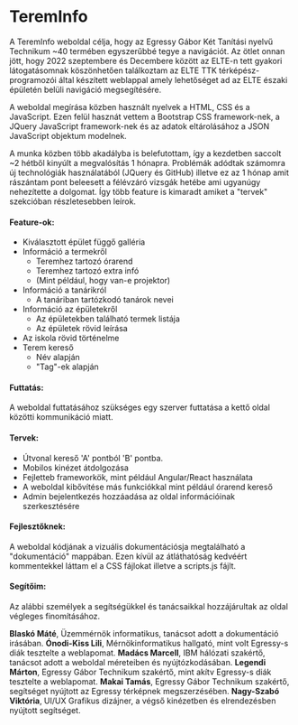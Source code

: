 # TeremInfo

A TeremInfo weboldal célja, hogy az Egressy Gábor Két Tanítási nyelvű Technikum ~40 termében egyszerűbbé tegye a navigációt. 
Az ötlet onnan jött, hogy 2022 szeptembere és Decembere között az ELTE-n tett gyakori látogatásomnak köszönhetően találkoztam az ELTE TTK térképész-programozói által készített weblappal amely lehetőséget ad az ELTE északi épületén belüli navigáció megsegítésére. 

A weboldal megírása közben használt nyelvek a HTML, CSS és a JavaScript. Ezen felül hasznát vettem a Bootstrap CSS framework-nek, a JQuery JavaScript framework-nek és az adatok eltárolásához a JSON JavaScript objektum modelnek.

A munka közben több akadályba is belefutottam, így a kezdetben saccolt ~2 hétből kinyúlt a megvalósítás 1 hónapra. Problémák adódtak számomra új technológiák használatából (JQuery és GitHub) illetve ez az 1 hónap amit rászántam pont beleesett a félévzáró vizsgák hetébe ami ugyanúgy nehezítette a dolgomat.
Így több feature is kimaradt amiket a "tervek" szekcióban részletesebben leírok.


#### Feature-ok:
* Kiválasztott épület függő galléria
* Információ a termekről
  * Teremhez tartozó órarend
  * Teremhez tartozó extra infó
  * (Mint például, hogy van-e projektor)
* Információ a tanárikról
  * A tanáriban tartózkodó tanárok nevei
* Információ az épületekről
  * Az épületekben található termek listája
  * Az épületek rövid leírása
* Az iskola rövid történelme
* Terem kereső
  * Név alapján
  * "Tag"-ek alapján 
  
#### Futtatás:
A weboldal futtatásához szükséges egy szerver futtatása a kettő oldal közötti kommunikáció miatt.


#### Tervek:
* Útvonal kereső 'A' pontból 'B' pontba.
* Mobilos kinézet átdolgozása
* Fejletteb frameworkök, mint például Angular/React használata
* A weboldal kibővítése más funkciókkal mint például órarend kereső
* Admin bejelentkezés hozzáadása az oldal információinak szerkesztésére

#### Fejlesztőknek:
A weboldal kódjának a vizuális dokumentációsja megtalálható a "dokumentáció" mappában. Ezen kívül az átláthatóság kedvéért kommentekkel láttam el a CSS fájlokat illetve a scripts.js fájlt.


#### Segítőim:

Az alábbi személyek a segítségükkel és tanácsaikkal hozzájárultak az oldal végleges finomításához.

__Blaskó Máté__, Üzemmérnök informatikus, tanácsot adott a dokumentáció irásában.
__Ónodi-Kiss Lili__, Mérnökinformatikus hallgató, mint volt Egressy-s diák tesztelte a weblapomat.
__Madács Marcell__, IBM hálózati szakértő, tanácsot adott a weboldal méreteiben és nyújtózkodásában.
__Legendi Márton__, Egressy Gábor Technikum szakértő, mint akítv Egressy-s diák tesztelte a weblapomat.
__Makai Tamás__, Egressy Gábor Technikum szakértő, segítséget nyújtott az Egressy térképnek megszerzésében.
__Nagy-Szabó Viktória__, UI/UX Grafikus dizájner, a végső kinézetben és elrendezésben nyújtott segítséget.